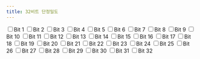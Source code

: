 ```yaml
---
title: 32비트 단정밀도
---
```


<form data-handler="ieee-754">
    <div class="bitfield">
        <label><input type="checkbox" name="bit1" /><span>Bit 1</span></label>
        <label><input type="checkbox" name="bit2" /><span>Bit 2</span></label>
        <label><input type="checkbox" name="bit3" /><span>Bit 3</span></label>
        <label><input type="checkbox" name="bit4" /><span>Bit 4</span></label>
        <label><input type="checkbox" name="bit5" /><span>Bit 5</span></label>
        <label><input type="checkbox" name="bit6" /><span>Bit 6</span></label>
        <label><input type="checkbox" name="bit7" /><span>Bit 7</span></label>
        <label><input type="checkbox" name="bit8" /><span>Bit 8</span></label>
        <label><input type="checkbox" name="bit9" /><span>Bit 9</span></label>
        <label><input type="checkbox" name="bit10" /><span>Bit 10</span></label>
        <label><input type="checkbox" name="bit11" /><span>Bit 11</span></label>
        <label><input type="checkbox" name="bit12" /><span>Bit 12</span></label>
        <label><input type="checkbox" name="bit13" /><span>Bit 13</span></label>
        <label><input type="checkbox" name="bit14" /><span>Bit 14</span></label>
        <label><input type="checkbox" name="bit15" /><span>Bit 15</span></label>
        <label><input type="checkbox" name="bit16" /><span>Bit 16</span></label>
        <label><input type="checkbox" name="bit17" /><span>Bit 17</span></label>
        <label><input type="checkbox" name="bit18" /><span>Bit 18</span></label>
        <label><input type="checkbox" name="bit19" /><span>Bit 19</span></label>
        <label><input type="checkbox" name="bit20" /><span>Bit 20</span></label>
        <label><input type="checkbox" name="bit21" /><span>Bit 21</span></label>
        <label><input type="checkbox" name="bit22" /><span>Bit 22</span></label>
        <label><input type="checkbox" name="bit23" /><span>Bit 23</span></label>
        <label><input type="checkbox" name="bit24" /><span>Bit 24</span></label>
        <label><input type="checkbox" name="bit25" /><span>Bit 25</span></label>
        <label><input type="checkbox" name="bit26" /><span>Bit 26</span></label>
        <label><input type="checkbox" name="bit27" /><span>Bit 27</span></label>
        <label><input type="checkbox" name="bit28" /><span>Bit 28</span></label>
        <label><input type="checkbox" name="bit29" /><span>Bit 29</span></label>
        <label><input type="checkbox" name="bit30" /><span>Bit 30</span></label>
        <label><input type="checkbox" name="bit31" /><span>Bit 31</span></label>
        <label><input type="checkbox" name="bit32" /><span>Bit 32</span></label>
    </div>
    <div></div>
    <div>
        <output name="interpreted-value" for="bit1 bit2 bit3 bit4 bit5 bit6 bit7 bit8 bit9 bit10 bit11 bit12 bit13 bit14 bit15 bit16 bit17 bit18 bit19 bit20 bit21 bit22 bit23 bit24 bit25 bit26 bit27 bit28 bit29 bit30 bit31 bit32"></output>
    </div>
</form>